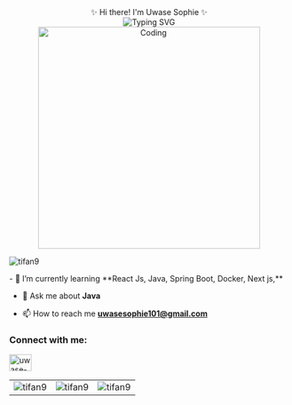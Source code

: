 <div align="center">✨ Hi there! I'm Uwase Sophie ✨</div>
<div align="center">
  <img src="https://readme-typing-svg.herokuapp.com?font=Fira+Code&weight=600&size=28&pause=1000&color=6366F1&center=true&vCenter=true&random=false&width=600&lines=Backend+Developer+%F0%9F%9A%80;Java+Enthusiast+%E2%98%95;Building+Amazing+APIs+%F0%9F%94%A7;Always+Learning+%F0%9F%93%9A" alt="Typing SVG" />
</div>
<div align="center">
  <img src="https://media.giphy.com/media/qgQUggAC3Pfv687qPC/giphy.gif" alt="Coding" width="400"/>
</div>


<p align="left"> <img src="https://komarev.com/ghpvc/?username=tifan9&label=Profile%20views&color=0e75b6&style=flat" alt="tifan9" /> </p>
- 🌱 I’m currently learning **React Js, Java, Spring Boot, Docker, Next js,**

- 💬 Ask me about **Java**

- 📫 How to reach me **uwasesophie101@gmail.com**


<h3 align="left">Connect with me:</h3>
<p align="left">
<a href="https://linkedin.com/in/uwase-sophie" target="blank"><img align="center" src="https://raw.githubusercontent.com/rahuldkjain/github-profile-readme-generator/master/src/images/icons/Social/linked-in-alt.svg" alt="uwase-sophie" height="30" width="40" /></a>
</p>




<table style="border: none;">
  <tr>
    <td style="border: none;">
      <img align="center" src="https://github-readme-stats.vercel.app/api/top-langs?username=tifan9&show_icons=true&locale=en&layout=compact" alt="tifan9" />
    </td>
    <td style="border: none;">
      <img align="center" src="https://github-readme-stats.vercel.app/api?username=tifan9&show_icons=true&locale=en" alt="tifan9" />
    </td>
    <td style="border: none;">
      <img align="center" src="https://github-readme-streak-stats.herokuapp.com/?user=tifan9" alt="tifan9" />
    </td>
  </tr>
</table>

